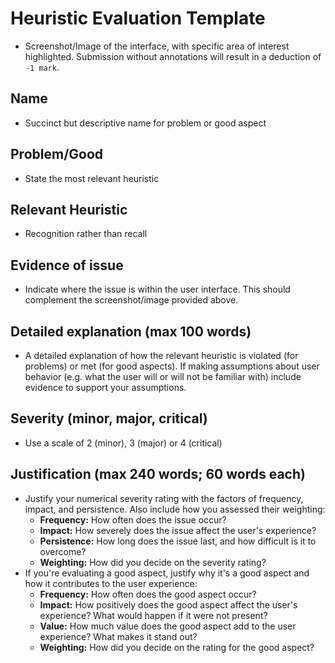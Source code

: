 # Heuristic Evaluation Template

- Screenshot/Image of the interface, with specific area of interest highlighted. Submission without annotations will result in a deduction of `-1 mark`.

## Name
- Succinct but descriptive name for problem or good aspect

## Problem/Good
- State the most relevant heuristic

## Relevant Heuristic
- Recognition rather than recall

## Evidence of issue
- Indicate where the issue is within the user interface. This should complement the screenshot/image provided above.

## Detailed explanation (max 100 words)
- A detailed explanation of how the relevant heuristic is violated (for problems) or met (for good aspects). If making assumptions about user behavior (e.g. what the user will or will not be familiar with) include evidence to support your assumptions.

## Severity (minor, major, critical)
- Use a scale of 2 (minor), 3 (major) or 4 (critical)

## Justification (max 240 words; 60 words each)
- Justify your numerical severity rating with the factors of frequency, impact, and persistence. Also include how you assessed their weighting:
  - **Frequency:** How often does the issue occur?
  - **Impact:** How severely does the issue affect the user's experience?
  - **Persistence:** How long does the issue last, and how difficult is it to overcome?
  - **Weighting:** How did you decide on the severity rating?
- If you're evaluating a good aspect, justify why it's a good aspect and how it contributes to the user experience:
  - **Frequency:** How often does the good aspect occur?
  - **Impact:** How positively does the good aspect affect the user's experience? What would happen if it were not present?
  - **Value:** How much value does the good aspect add to the user experience? What makes it stand out?
  - **Weighting:** How did you decide on the rating for the good aspect?